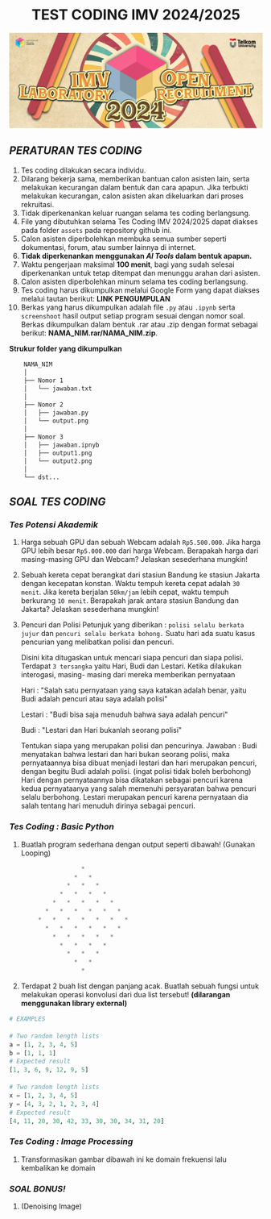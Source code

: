<h1 style=" text-align: center; font-weight: bold;">TEST CODING IMV 2024/2025</h1>

<img title="a title" alt="Alt text" src="banner.png">

## ***PERATURAN TES CODING***

1. Tes coding dilakukan secara individu.
2. Dilarang bekerja sama, memberikan bantuan calon asisten lain, serta melakukan kecurangan dalam bentuk dan cara apapun. Jika terbukti melakukan kecurangan, calon asisten akan dikeluarkan dari proses rekruitasi.
3. Tidak diperkenankan keluar ruangan selama tes coding berlangsung.
4. File yang dibutuhkan selama Tes Coding IMV 2024/2025 dapat diakses pada folder `assets` pada repository github ini.
5. Calon asisten diperbolehkan membuka semua sumber seperti dokumentasi, forum, atau sumber lainnya di internet.
6. **Tidak diperkenankan menggunakan ***AI Tools*** dalam bentuk apapun.**
7. Waktu pengerjaan maksimal **100 menit**, bagi yang sudah selesai diperkenankan untuk tetap ditempat dan menunggu arahan dari asisten.
8. Calon asisten diperbolehkan minum selama tes coding berlangsung.
9. Tes coding harus dikumpulkan melalui Google Form yang dapat diakses melalui tautan berikut: **LINK PENGUMPULAN**
10. Berkas yang harus dikumpulkan adalah file `.py` atau `.ipynb` serta `screenshoot` hasil output setiap program sesuai dengan nomor soal. Berkas dikumpulkan dalam bentuk .rar atau .zip dengan format sebagai berikut: **NAMA_NIM.rar/NAMA_NIM.zip**.

**Strukur folder yang dikumpulkan**
```
    NAMA_NIM
    │
    ├── Nomor 1
    │   └── jawaban.txt
    │
    ├── Nomor 2
    │   ├── jawaban.py
    │   └── output.png
    │
    ├── Nomor 3
    │   ├── jawaban.ipnyb
    │   ├── output1.png
    │   └── output2.png
    │
    └── dst...
```

## ***SOAL TES CODING***

### ***Tes Potensi Akademik***

1. Harga sebuah GPU dan sebuah Webcam adalah `Rp5.500.000`. Jika harga GPU lebih besar `Rp5.000.000` dari harga Webcam. Berapakah harga dari masing-masing GPU dan Webcam? Jelaskan sesederhana mungkin!

2. Sebuah kereta cepat berangkat dari stasiun Bandung ke stasiun Jakarta dengan kecepatan konstan. Waktu tempuh kereta cepat adalah `30 menit`. Jika kereta berjalan `50km/jam` lebih cepat, waktu tempuh berkurang `10 menit`. Berapakah jarak antara stasiun Bandung dan Jakarta? Jelaskan sesederhana mungkin!

3. Pencuri dan Polisi 
Petunjuk yang diberikan : `polisi selalu berkata jujur` dan `pencuri selalu berkata bohong.` 
Suatu hari ada suatu kasus pencurian yang melibatkan polisi dan pencuri. 

    Disini kita ditugaskan untuk mencari siapa pencuri dan siapa polisi. Terdapat `3 tersangka` yaitu Hari, Budi dan Lestari. 
    Ketika dilakukan interogasi, masing- masing dari mereka memberikan pernyataan 

    Hari : "Salah satu pernyataan yang saya katakan adalah benar, yaitu Budi adalah pencuri atau saya adalah polisi" 

    Lestari : "Budi bisa saja menuduh bahwa saya adalah pencuri" 

    Budi : "Lestari dan Hari bukanlah seorang polisi" 

    Tentukan siapa yang merupakan polisi dan pencurinya.
 Jawaban : 
 Budi menyatakan bahwa lestari dan hari bukan seorang polisi, maka pernyataannya bisa dibuat menjadi lestari dan hari merupakan pencuri, dengan begitu Budi adalah polisi. (ingat polisi tidak boleh berbohong)
 Hari dengan pernyataannya bisa dikatakan sebagai pencuri karena kedua pernyataanya yang salah memenuhi persyaratan bahwa pencuri selalu berbohong.
 Lestari merupakan pencuri karena pernyataan dia salah tentang hari menuduh dirinya sebagai pencuri.

### ***Tes Coding : Basic Python***

1. Buatlah program sederhana dengan output seperti dibawah! (Gunakan Looping)

```python
                    *   
                  *   *   
                *   *   *   
              *   *   *   *   
            *   *   *   *   *   
          *   *   *   *   *   *   
        *   *   *   *   *   *   *   
          *   *   *   *   *   *   
            *   *   *   *   *   
              *   *   *   *   
                *   *   *   
                  *   *   
                    *   
```
2. Terdapat 2 buah list dengan panjang acak. Buatlah sebuah fungsi untuk melakukan operasi konvolusi dari dua list tersebut! **(dilarangan menggunakan library external)**

```python
# EXAMPLES

# Two random length lists
a = [1, 2, 3, 4, 5]
b = [1, 1, 1]
# Expected result
[1, 3, 6, 9, 12, 9, 5]

# Two random length lists
x = [1, 2, 3, 4, 5]
y = [4, 3, 2, 1, 2, 3, 4]
# Expected result
[4, 11, 20, 30, 42, 33, 30, 30, 34, 31, 20]
```



### ***Tes Coding : Image Processing***

1. Transformasikan gambar dibawah ini ke domain frekuensi lalu kembalikan ke domain 

### ***SOAL BONUS!***

1. (Denoising Image)